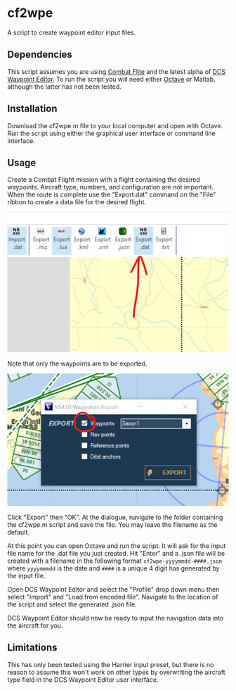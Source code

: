 # cf2wpe
A script to create waypoint editor input files.

## Dependencies
This script assumes you are using [Combat Flite](https://www.combatflite.com/) and the latest alpha of [DCS Waypoint Editor](https://github.com/Santi871/DCSWaypointEditor/releases/tag/v1.0.0b1).  To run the script you will need either [Octave](https://www.gnu.org/software/octave/) or Matlab, although the latter has not been tested.

## Installation
Download the cf2wpe.m file to your local computer and open with Octave.  Run the script using either the graphical user interface or command line interface.

## Usage
Create a Combat Flight mission with a flight containing the desired waypoints.  Aircraft type, numbers, and configuration are not important.  When the route is complete use the "Export.dat" command on the "File" ribbon to create a data file for the desired flight.

![Export .dat tool](/figures/NS430.png)

Note that only the waypoints are to be exported.

![Export .dat tool](/figures/flight.png)

Click "Export" then "OK".  At the dialogue, navigate to the folder containing the cf2wpe.m script and save the file.  You may leave the filename as the default.

At this point you can open Octave and run the script.  It will ask for the input file name for the .dat file you just created.  Hit "Enter" and a .json file will be created with a filename in the following format `cf2wpe-yyyymmdd-####.json` where `yyyymmmdd` is the date and `####` is a unique 4 digit has generated by the input file.

Open DCS Waypoint Editor and select the "Profile" drop down menu then select "Import" and "Load from encoded file".  Navigate to the location of the script and select the generated  .json file.

DCS Waypoint Editor should now be ready to input the navigation data into the aircraft for you.

## Limitations
This has only been tested using the Harrier input preset, but there is no reason to assume this won't work on other types by overwriting the aircraft type field in the DCS Waypoint Editor user interface.
